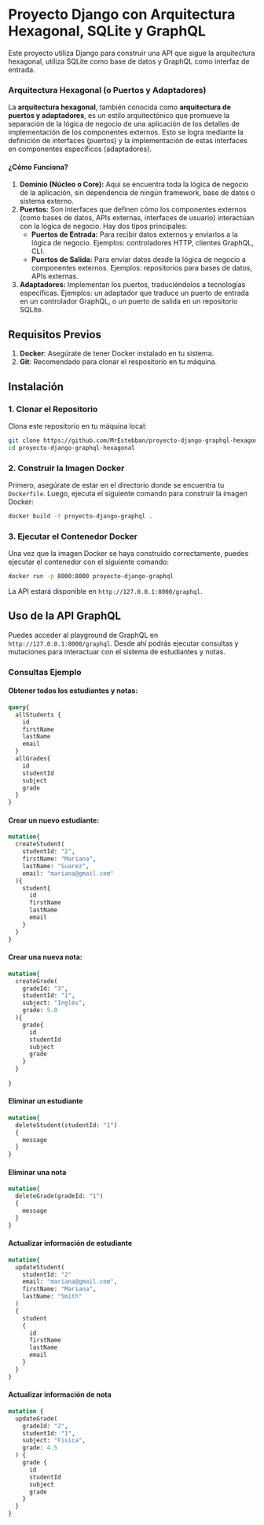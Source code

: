 
# Proyecto Django con Arquitectura Hexagonal, SQLite y GraphQL

Este proyecto utiliza Django para construir una API que sigue la arquitectura hexagonal, utiliza SQLite como base de datos y GraphQL como interfaz de entrada.

### Arquitectura Hexagonal (o Puertos y Adaptadores)

La **arquitectura hexagonal**, también conocida como **arquitectura de puertos y adaptadores**, es un estilo arquitectónico que promueve la separación de la lógica de negocio de una aplicación de los detalles de implementación de los componentes externos. Esto se logra mediante la definición de interfaces (puertos) y la implementación de estas interfaces en componentes específicos (adaptadores).

#### ¿Cómo Funciona?

1. **Dominio (Núcleo o Core):** Aquí se encuentra toda la lógica de negocio de la aplicación, sin dependencia de ningún framework, base de datos o sistema externo.
2. **Puertos:** Son interfaces que definen cómo los componentes externos (como bases de datos, APIs externas, interfaces de usuario) interactúan con la lógica de negocio. Hay dos tipos principales:
   * **Puertos de Entrada:** Para recibir datos externos y enviarlos a la lógica de negocio. Ejemplos: controladores HTTP, clientes GraphQL, CLI.
   * **Puertos de Salida:** Para enviar datos desde la lógica de negocio a componentes externos. Ejemplos: repositorios para bases de datos, APIs externas.
3. **Adaptadores:** Implementan los puertos, traduciéndolos a tecnologías específicas. Ejemplos: un adaptador que traduce un puerto de entrada en un controlador GraphQL, o un puerto de salida en un repositorio SQLite.

## Requisitos Previos

1. **Docker**: Asegúrate de tener Docker instalado en tu sistema.
3. **Git**: Recomendado para clonar el respositorio en tu máquina.

## Instalación

### 1. Clonar el Repositorio

Clona este repositorio en tu máquina local:

```bash
git clone https://github.com/MrEstebban/proyecto-django-graphql-hexagonal
cd proyecto-django-graphql-hexagonal
```

### 2. Construir la Imagen Docker

Primero, asegúrate de estar en el directorio donde se encuentra tu `Dockerfile`. Luego, ejecuta el siguiente comando para construir la imagen Docker:

```sh
docker build -t proyecto-django-graphql .
```


### 3. Ejecutar el Contenedor Docker

Una vez que la imagen Docker se haya construido correctamente, puedes ejecutar el contenedor con el siguiente comando:

```bash
docker run -p 8000:8000 proyecto-django-graphql
```

La API estará disponible en `http://127.0.0.1:8000/graphql`.

## Uso de la API GraphQL

Puedes acceder al playground de GraphQL en `http://127.0.0.1:8000/graphql`. Desde ahí podrás ejecutar consultas y mutaciones para interactuar con el sistema de estudiantes y notas.

### Consultas Ejemplo

#### Obtener todos los estudiantes y notas:

```graphql
query{
  allStudents {
    id
    firstName
    lastName
    email
  }
  allGrades{
    id
    studentId
    subject
    grade
  }
}
```

#### Crear un nuevo estudiante:

```graphql
mutation{
  createStudent(
    studentId: "2",
    firstName: "Mariana",
    lastName: "Suarez",
    email: "mariana@gmail.com"
  ){
    student{
      id
      firstName
      lastName
      email
    }
  }
}
```

#### Crear una nueva nota:

```graphql
mutation{
  createGrade(
    gradeId: "3",
    studentId: "1",
    subject: "Inglés",
    grade: 5.0
  ){
    grade{
      id
      studentId
      subject
      grade
    }
  }
  
}
```

#### Eliminar un estudiante

```graphql
mutation{
  deleteStudent(studentId: "1")
  {
    message
  }
}
```

#### Eliminar una nota

```graphql
mutation{
  deleteGrade(gradeId: "1")
  {
    message
  }
}
```

#### Actualizar información de estudiante

```graphql
mutation{
  updateStudent(
    studentId: "2"
    email: "mariana@gmail.com",
    firstName: "Mariana",
    lastName: "Smith"
  )
  {
    student
    {
      id
      firstName
      lastName
      email
    }
  }
}
```

#### Actualizar información de nota
```graphql
mutation {
  updateGrade(
    gradeId: "2",
    studentId: "1",
    subject: "Fisica",
    grade: 4.5
  ) {
    grade {
      id
      studentId
      subject
      grade
    }
  }
}
```
